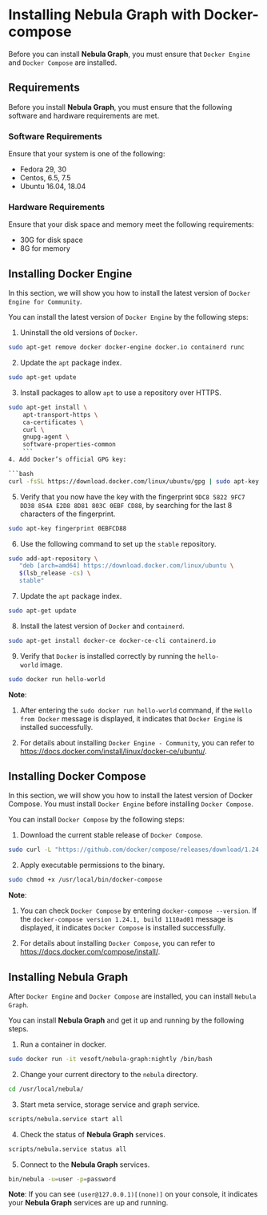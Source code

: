 # Installing Nebula Graph with Docker-compose

Before you can install **Nebula Graph**, you must ensure that `Docker Engine` and `Docker Compose` are installed.

## Requirements

Before you install **Nebula Graph**, you must ensure that the following software and hardware requirements are met.

### Software Requirements

Ensure that your system is one of the following:

* Fedora 29, 30
* Centos, 6.5, 7.5
* Ubuntu 16.04, 18.04

### Hardware Requirements

Ensure that your disk space and memory meet the following requirements:

* 30G for disk space
* 8G for memory

## Installing Docker Engine

In this section, we will show you how to install the latest version of `Docker Engine for Community`.

You can install the latest version of `Docker Engine` by the following steps:

1. Uninstall the old versions of `Docker`.

```bash
sudo apt-get remove docker docker-engine docker.io containerd runc
```

2. Update the `apt` package index.

```bash
sudo apt-get update
```

3. Install packages to allow `apt` to use a repository over HTTPS.

``` bash
sudo apt-get install \
    apt-transport-https \
    ca-certificates \
    curl \
    gnupg-agent \
    software-properties-common
    ```
4. Add Docker’s official GPG key:

```bash
curl -fsSL https://download.docker.com/linux/ubuntu/gpg | sudo apt-key add -
```

5. Verify that you now have the key with the fingerprint `9DC8 5822 9FC7 DD38 854A E2D8 8D81 803C 0EBF CD88`, by searching for the last 8 characters of the fingerprint.

```bash
sudo apt-key fingerprint 0EBFCD88
```

6. Use the following command to set up the `stable` repository.

```bash
sudo add-apt-repository \
   "deb [arch=amd64] https://download.docker.com/linux/ubuntu \
   $(lsb_release -cs) \
   stable"
```

7. Update the `apt` package index.

```bash
sudo apt-get update
```

8. Install the latest version of `Docker` and `containerd`.

```bash
sudo apt-get install docker-ce docker-ce-cli containerd.io
```

9. Verify that `Docker` is installed correctly by running the `hello-world` image.

```bash
sudo docker run hello-world
```

**Note**:

1. After entering the `sudo docker run hello-world` command, if the `Hello from Docker` message is displayed, it indicates that `Docker Engine` is installed successfully.

2. For details about installing `Docker Engine - Community`, you can refer to https://docs.docker.com/install/linux/docker-ce/ubuntu/.

## Installing Docker Compose

In this section, we will show you how to install the latest version of Docker Compose. You must install `Docker Engine` before installing `Docker Compose`.

You can install `Docker Compose` by the following steps:

1. Download the current stable release of `Docker Compose`.

```bash
sudo curl -L "https://github.com/docker/compose/releases/download/1.24.1/docker-compose-$(uname -s)-$(uname -m)" -o /usr/local/bin/docker-compose
```

2. Apply executable permissions to the binary.

```bash
sudo chmod +x /usr/local/bin/docker-compose
```

**Note**:

1. You can check `Docker Compose` by entering `docker-compose --version`. If the `docker-compose version 1.24.1, build 1110ad01` message is displayed, it indicates `Docker Compose` is installed successfully.

2. For details about installing `Docker Compose`, you can refer to https://docs.docker.com/compose/install/.

## Installing Nebula Graph

After `Docker Engine` and `Docker Compose` are installed, you can install `Nebula Graph`.

You can install **Nebula Graph** and get it up and running by the following steps.

1. Run a container in docker.

```bash
sudo docker run -it vesoft/nebula-graph:nightly /bin/bash
```

2. Change your current directory to the `nebula` directory.

```bash
cd /usr/local/nebula/
```

3. Start meta service, storage service and graph service.

```bash
scripts/nebula.service start all
```

4. Check the status of **Nebula Graph** services.

```bash
scripts/nebula.service status all
```

5. Connect to the **Nebula Graph** services.

```bash
bin/nebula -u=user -p=password
```

**Note**: If you can see `(user@127.0.0.1)[(none)]` on your console, it indicates your **Nebula Graph** services are up and running.
